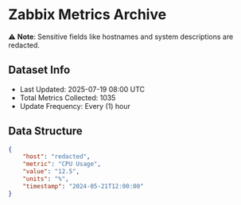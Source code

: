 # Zabbix Metrics Archive

⚠️ **Note**: Sensitive fields like hostnames and system descriptions are redacted.

## Dataset Info
- Last Updated: 2025-07-19 08:00 UTC
- Total Metrics Collected: 1035
- Update Frequency: Every (1) hour

## Data Structure
```json
{
    "host": "redacted",
    "metric": "CPU Usage",
    "value": "12.5",
    "units": "%",
    "timestamp": "2024-05-21T12:00:00"
}
```
